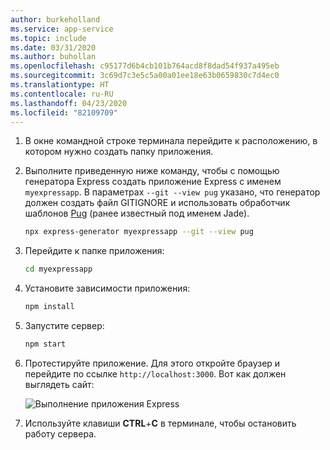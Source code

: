```yaml
---
author: burkeholland
ms.service: app-service
ms.topic: include
ms.date: 03/31/2020
ms.author: buhollan
ms.openlocfilehash: c95177d6b4cb101b764acd8f8dad54f937a495eb
ms.sourcegitcommit: 3c69d7c3e5c5a00a01ee18e63b0659830c7d4ec0
ms.translationtype: HT
ms.contentlocale: ru-RU
ms.lasthandoff: 04/23/2020
ms.locfileid: "82109709"
---
```

1. В окне командной строке терминала перейдите к расположению, в котором нужно создать папку приложения.

1. Выполните приведенную ниже команду, чтобы с помощью генератора Express создать приложение Express с именем `myexpressapp`. В параметрах `--git --view pug` указано, что генератор должен создать файл GITIGNORE и использовать обработчик шаблонов [Pug](https://pugjs.org/api/getting-started.html) (ранее известный под именем Jade).

    ```bash
    npx express-generator myexpressapp --git --view pug
    ```

1. Перейдите к папке приложения:

    ```bash
    cd myexpressapp
    ```

1. Установите зависимости приложения:

    ```bash
    npm install
    ```

1. Запустите сервер:

    ```bash
    npm start
    ```

1. Протестируйте приложение. Для этого откройте браузер и перейдите по ссылке `http://localhost:3000`. Вот как должен выглядеть сайт:

    ![Выполнение приложения Express](../media/deploy-azure/express.png)

1. Используйте клавиши **CTRL**+**C** в терминале, чтобы остановить работу сервера.
 
